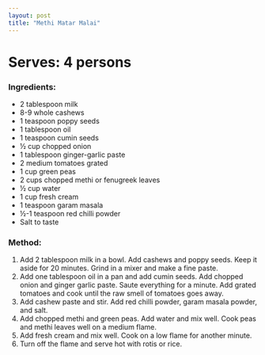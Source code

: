```yaml
---
layout: post
title: "Methi Matar Malai"
---
```



# Serves: 4 persons

### Ingredients:
* 2 tablespoon milk
* 8-9 whole cashews
* 1 teaspoon poppy seeds
* 1 tablespoon oil
* 1 teaspoon cumin seeds
* ½ cup chopped onion
* 1 tablespoon ginger-garlic paste
* 2 medium tomatoes grated
* 1 cup green peas
* 2 cups chopped methi or fenugreek leaves
* ½ cup water
* 1 cup fresh cream
* 1 teaspoon garam masala
* ½-1 teaspoon red chilli powder
* Salt to taste

### Method:
1. Add 2 tablespoon milk in a bowl. Add cashews and poppy seeds. Keep it aside for 20 minutes. Grind in a mixer and make a fine paste. 
2. Add one tablespoon oil in a pan and add cumin seeds. Add chopped onion and ginger garlic paste. Saute everything for a minute. Add grated tomatoes and cook until the raw smell of tomatoes goes away. 
3. Add cashew paste and stir. Add red chilli powder, garam masala powder, and salt.  
4. Add chopped methi and green peas. Add water and mix well. Cook peas and methi leaves well on a medium flame.
5. Add fresh cream and mix well. Cook on a low flame for another minute.  
6. Turn off the flame and serve hot with rotis or rice.